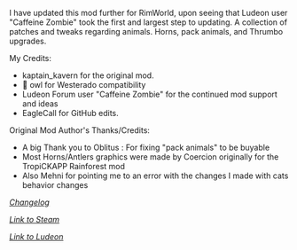I have updated this mod further for RimWorld, upon seeing that Ludeon user "Caffeine Zombie" took the first and largest step to updating. A collection of patches and tweaks regarding animals. Horns, pack animals, and Thrumbo upgrades.
 
My Credits:
- kaptain_kavern for the original mod.
- 🦉 owl for Westerado compatibility
- Ludeon Forum user "Caffeine Zombie" for the continued mod support and ideas
- EagleCall for GitHub edits.

Original Mod Author's Thanks/Credits:
- A big Thank you to Oblitus : For fixing "pack animals" to be buyable
- Most Horns/Antlers graphics were made by Coercion originally for the TropiCKAPP Rainforest mod
- Also Mehni for pointing me to an error with the changes I made with cats behavior changes

_[Changelog](https://github.com/DrZhivago1/KK_AnimalOverhaul/wiki/Changelog)_

_[Link to Steam](https://steamcommunity.com/sharedfiles/filedetails/?id=1588681499)_

_[Link to Ludeon](https://ludeon.com/forums/index.php?topic=47165.msg447419#msg447419)_
